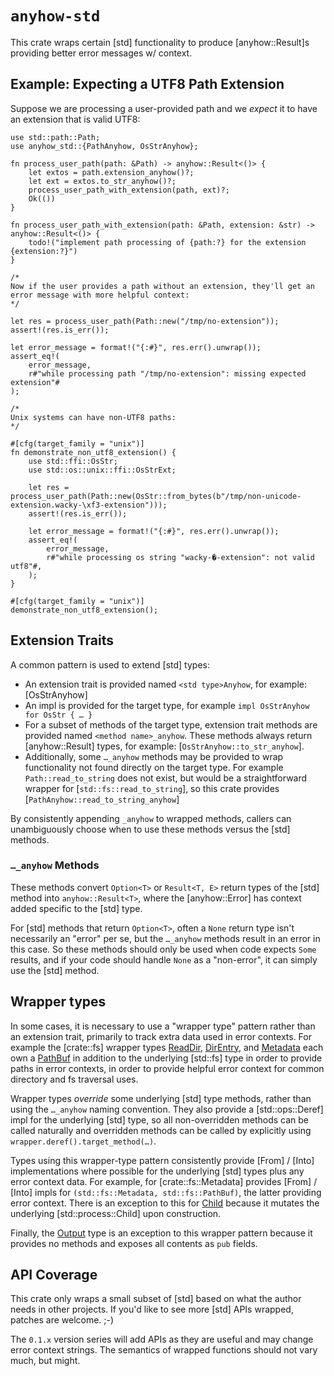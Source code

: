 # `anyhow-std`

This crate wraps certain [std] functionality to produce [anyhow::Result]s
providing better error messages w/ context.

## Example: Expecting a UTF8 Path Extension

Suppose we are processing a user-provided path and we _expect_ it to
have an extension that is valid UTF8:

```
use std::path::Path;
use anyhow_std::{PathAnyhow, OsStrAnyhow};

fn process_user_path(path: &Path) -> anyhow::Result<()> {
    let extos = path.extension_anyhow()?;
    let ext = extos.to_str_anyhow()?;
    process_user_path_with_extension(path, ext)?;
    Ok(())
}

fn process_user_path_with_extension(path: &Path, extension: &str) -> anyhow::Result<()> {
    todo!("implement path processing of {path:?} for the extension {extension:?}")
}

/*
Now if the user provides a path without an extension, they'll get an
error message with more helpful context:
*/

let res = process_user_path(Path::new("/tmp/no-extension"));
assert!(res.is_err());

let error_message = format!("{:#}", res.err().unwrap());
assert_eq!(
    error_message,
    r#"while processing path "/tmp/no-extension": missing expected extension"#
);

/*
Unix systems can have non-UTF8 paths:
*/

#[cfg(target_family = "unix")]
fn demonstrate_non_utf8_extension() {
    use std::ffi::OsStr;
    use std::os::unix::ffi::OsStrExt;

    let res = process_user_path(Path::new(OsStr::from_bytes(b"/tmp/non-unicode-extension.wacky-\xf3-extension")));
    assert!(res.is_err());

    let error_message = format!("{:#}", res.err().unwrap());
    assert_eq!(
        error_message,
        r#"while processing os string "wacky-�-extension": not valid utf8"#,
    );
}

#[cfg(target_family = "unix")]
demonstrate_non_utf8_extension();
```

## Extension Traits

A common pattern is used to extend [std] types:

- An extension trait is provided named `<std type>Anyhow`, for example: [OsStrAnyhow]
- An impl is provided for the target type, for example `impl OsStrAnyhow for OsStr { … }`
- For a subset of methods of the target type, extension trait methods are provided named `<method name>_anyhow`. These methods always return [anyhow::Result] types, for example: [`OsStrAnyhow::to_str_anyhow`].
- Additionally, some `…_anyhow` methods may be provided to wrap functionality not found directly on the target type. For example `Path::read_to_string` does not exist, but would be a straightforward wrapper for [`std::fs::read_to_string`], so this crate provides [`PathAnyhow::read_to_string_anyhow`]

By consistently appending `_anyhow` to wrapped methods, callers can
unambiguously choose when to use these methods versus the [std] methods.

### `…_anyhow` Methods

These methods convert `Option<T>` or `Result<T, E>` return types of
the [std] method into `anyhow::Result<T>`, where the [anyhow::Error]
has context added specific to the [std] type.

For [std] methods that return `Option<T>`, often a `None` return type
isn't necessarily an "error" per se, but the `…_anyhow` methods result
in an error in this case. So these methods should only be used when code
expects `Some` results, and if your code should handle `None` as a
"non-error", it can simply use the [std] method.

## Wrapper types

In some cases, it is necessary to use a "wrapper type" pattern
rather than an extension trait, primarily to track extra data
used in error contexts. For example the [crate::fs] wrapper types
[ReadDir](crate::fs::ReadDir), [DirEntry](crate::fs::DirEntry), and
[Metadata](crate::fs::Metadata) each own a [PathBuf](std::path::PathBuf)
in addition to the underlying [std::fs] type in order to provide paths
in error contexts, in order to provide helpful error context for common
directory and fs traversal uses.

Wrapper types _override_ some underlying [std] type methods, rather
than using the `…_anyhow` naming convention. They also provide
a [std::ops::Deref] impl for the underlying [std] type, so all
non-overridden methods can be called naturally and overridden methods
can be called by explicitly using `wrapper.deref().target_method(…)`.

Types using this wrapper-type pattern consistently provide [From] /
[Into] implementations where possible for the underlying [std] types plus
any error context data.  For example, for [crate::fs::Metadata] provides
[From] / [Into] impls for `(std::fs::Metadata, std::fs::PathBuf)`,
the latter providing error context. There is an exception to this
for [Child](crate::process::Child) because it mutates the underlying
[std::process::Child] upon construction.

Finally, the [Output](crate::process::Output) type is an exception to
this wrapper pattern because it provides no methods and exposes all
contents as `pub` fields.

## API Coverage

This crate only wraps a small subset of [std] based on what the author
needs in other projects. If you'd like to see more [std] APIs wrapped,
patches are welcome. ;-)

The `0.1.x` version series will add APIs as they are useful and may
change error context strings. The semantics of wrapped functions should
not vary much, but might.

